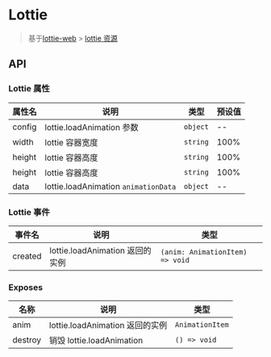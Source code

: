 # Lottie

> 基于[lottie-web](https://airbnb.io/lottie/) > [lottie 资源](https://lottiefiles.com/featured)

## API

### Lottie 属性

| 属性名 | 说明                                 | 类型     | 预设值 |
| ------ | ------------------------------------ | -------- | ------ |
| config | lottie.loadAnimation 参数            | `object` | --     |
| width  | lottie 容器宽度                      | `string` | 100%   |
| height | lottie 容器高度                      | `string` | 100%   |
| height | lottie 容器高度                      | `string` | 100%   |
| data   | lottie.loadAnimation `animationData` | `object` | --     |

### Lottie 事件

| 事件名  | 说明                            | 类型                            |
| ------- | ------------------------------- | ------------------------------- |
| created | lottie.loadAnimation 返回的实例 | `(anim: AnimationItem) => void` |

### Exposes

| 名称    | 说明                            | 类型            |
| ------- | ------------------------------- | --------------- |
| anim    | lottie.loadAnimation 返回的实例 | `AnimationItem` |
| destroy | 销毁 lottie.loadAnimation       | `() => void`    |
